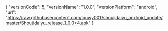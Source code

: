 {
"versionCode": 5,
"versionName": "1.0.0",
"versionPlatform": "android",
"url": "https://raw.githubusercontent.com/louwy001/shoujidaiyu_android_update/master/Shoujidaiyu_release_1.0.0+4.apk"
}